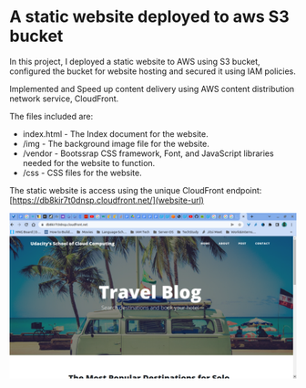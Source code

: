 # A static website deployed to aws S3 bucket

In this project, I deployed a static website to AWS using S3 bucket, configured the bucket for website hosting and secured it using IAM policies.

Implemented and Speed up content delivery using AWS content distribution network service, CloudFront.

The files included are:

-  index.html - The Index document for the website.
-  /img - The background image file for the website.
-  /vendor - Bootssrap CSS framework, Font, and JavaScript libraries needed for the website to function.
-  /css - CSS files for the website.

The static website is access using the unique CloudFront endpoint:
[https://db8kir7t0dnsp.cloudfront.net/](website-url)

![Screenshot](./screenshots/static-website-url.png)
